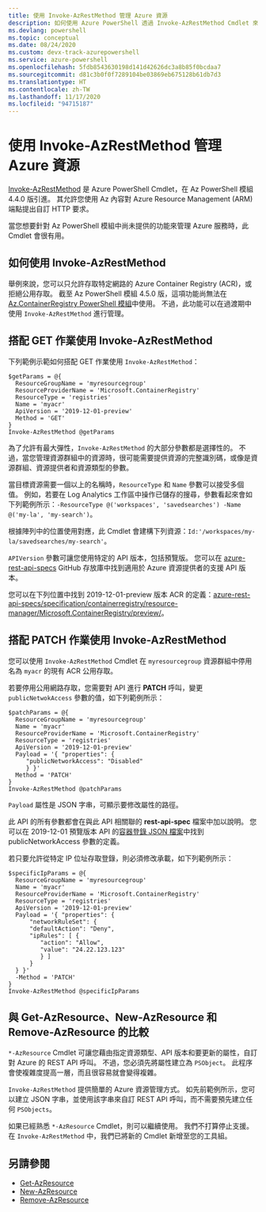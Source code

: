 ```yaml
---
title: 使用 Invoke-AzRestMethod 管理 Azure 資源
description: 如何使用 Azure PowerShell 透過 Invoke-AzRestMethod Cmdlet 來管理資源。
ms.devlang: powershell
ms.topic: conceptual
ms.date: 08/24/2020
ms.custom: devx-track-azurepowershell
ms.service: azure-powershell
ms.openlocfilehash: 5fdb8543630198d141d42626dc3a8b85f0bcdaa7
ms.sourcegitcommit: d81c3b0f0f7289104be03869eb675128b61db7d3
ms.translationtype: HT
ms.contentlocale: zh-TW
ms.lasthandoff: 11/17/2020
ms.locfileid: "94715187"
---
```

# <a name="manage-azure-resources-with-invoke-azrestmethod"></a>使用 Invoke-AzRestMethod 管理 Azure 資源

[Invoke-AzRestMethod](/powershell/module/az.accounts/invoke-azrestmethod) 是 Azure PowerShell Cmdlet，在 Az PowerShell 模組 4.4.0 版引進。 其允許您使用 Az 內容對 Azure Resource Management (ARM) 端點提出自訂 HTTP 要求。

當您想要針對 Az PowerShell 模組中尚未提供的功能來管理 Azure 服務時，此 Cmdlet 會很有用。

## <a name="how-to-use-invoke-azrestmethod"></a>如何使用 Invoke-AzRestMethod

舉例來說，您可以只允許存取特定網路的 Azure Container Registry (ACR)，或拒絕公用存取。 截至 Az PowerShell 模組 4.5.0 版，這項功能尚無法在 [Az.ContainerRegistry PowerShell 模組](/powershell/module/Az.ContainerRegistry/)中使用。 不過，此功能可以在過渡期中使用 `Invoke-AzRestMethod` 進行管理。

## <a name="using-invoke-azrestmethod-with-get-operations"></a>搭配 GET 作業使用 Invoke-AzRestMethod

下列範例示範如何搭配 GET 作業使用 `Invoke-AzRestMethod`：

```azurepowershell-interactive
$getParams = @{
  ResourceGroupName = 'myresourcegroup'
  ResourceProviderName = 'Microsoft.ContainerRegistry'
  ResourceType = 'registries'
  Name = 'myacr'
  ApiVersion = '2019-12-01-preview'
  Method = 'GET'
}
Invoke-AzRestMethod @getParams
```

為了允許有最大彈性，`Invoke-AzRestMethod` 的大部分參數都是選擇性的。
不過，當您管理資源群組中的資源時，很可能需要提供資源的完整識別碼，或像是資源群組、資源提供者和資源類型的參數。

當目標資源需要一個以上的名稱時，`ResourceType` 和 `Name` 參數可以接受多個值。 例如，若要在 Log Analytics 工作區中操作已儲存的搜尋，參數看起來會如下列範例所示：`-ResourceType @('workspaces', 'savedsearches') -Name @('my-la', 'my-search')`。

根據陣列中的位置使用對應，此 Cmdlet 會建構下列資源：`Id:'/workspaces/my-la/savedsearches/my-search'`。

`APIVersion` 參數可讓您使用特定的 API 版本，包括預覽版。 您可以在 [azure-rest-api-specs](https://github.com/Azure/azure-rest-api-specs) GitHub 存放庫中找到適用於 Azure 資源提供者的支援 API 版本。

您可以在下列位置中找到 2019-12-01-preview 版本 ACR 的定義：[azure-rest-api-specs/specification/containerregistry/resource-manager/Microsoft.ContainerRegistry/preview/](https://github.com/Azure/azure-rest-api-specs/tree/master/specification/containerregistry/resource-manager/Microsoft.ContainerRegistry/preview)。

## <a name="using-invoke-azrestmethod-with-patch-operations"></a>搭配 PATCH 作業使用 Invoke-AzRestMethod

您可以使用 `Invoke-AzRestMethod` Cmdlet 在 `myresourcegroup` 資源群組中停用名為 `myacr` 的現有 ACR 公用存取。

若要停用公用網路存取，您需要對 API 進行 **PATCH** 呼叫，變更 `publicNetwokAccess` 參數的值，如下列範例所示：

```azurepowershell-interactive
$patchParams = @{
  ResourceGroupName = 'myresourcegroup'
  Name = 'myacr'
  ResourceProviderName = 'Microsoft.ContainerRegistry'
  ResourceType = 'registries'
  ApiVersion = '2019-12-01-preview'
  Payload = '{ "properties": {
     "publicNetworkAccess": "Disabled"
     } }'
  Method = 'PATCH'
}
Invoke-AzRestMethod @patchParams
```

`Payload` 屬性是 JSON 字串，可顯示要修改屬性的路徑。

此 API 的所有參數都會在與此 API 相關聯的 **rest-api-spec** 檔案中加以說明。
您可以在 2019-12-01 預覽版本 API 的[容器登錄 JSON 檔案](https://github.com/Azure/azure-rest-api-specs/blob/2a9da9a79d0a7b74089567ec4f0289f3e0f31bec/specification/containerregistry/resource-manager/Microsoft.ContainerRegistry/preview/2019-12-01-preview/containerregistry.json)中找到 publicNetworkAccess 參數的定義。

若只要允許從特定 IP 位址存取登錄，則必須修改承載，如下列範例所示：

```azurepowershell-interactive
$specificIpParams = @{
  ResourceGroupName = 'myresourcegroup'
  Name = 'myacr'
  ResourceProviderName = 'Microsoft.ContainerRegistry'
  ResourceType = 'registries'
  ApiVersion = '2019-12-01-preview'
  Payload = '{ "properties": {
      "networkRuleSet": {
      "defaultAction": "Deny",
      "ipRules": [ {
         "action": "Allow",
         "value": "24.22.123.123"
         } ]
      }
  } }'
  -Method = 'PATCH'
}
Invoke-AzRestMethod @specificIpParams
```

## <a name="comparison-to-get-azresource-new-azresource-and-remove-azresource"></a>與 Get-AzResource、New-AzResource 和 Remove-AzResource 的比較

`*-AzResource` Cmdlet 可讓您藉由指定資源類型、API 版本和要更新的屬性，自訂對 Azure 的 REST API 呼叫。 不過，您必須先將屬性建立為 `PSObject`。 此程序會使複雜度提高一層，而且很容易就會變得複雜。

`Invoke-AzRestMethod` 提供簡單的 Azure 資源管理方式。 如先前範例所示，您可以建立 JSON 字串，並使用該字串來自訂 REST API 呼叫，而不需要預先建立任何 `PSObjects`。

如果已經熟悉 `*-AzResource` Cmdlet，則可以繼續使用。 我們不打算停止支援。 在 `Invoke-AzRestMethod` 中，我們已將新的 Cmdlet 新增至您的工具組。

## <a name="see-also"></a>另請參閱

* [Get-AzResource](/powershell/module/az.resources/get-azresource)
* [New-AzResource](/powershell/module/az.resources/new-azresource)
* [Remove-AzResource](/powershell/module/az.resources/remove-azresource)
